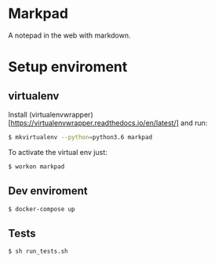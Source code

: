 # Markpad

A notepad in the web with markdown.

# Setup enviroment

## virtualenv

Install (virtualenvwrapper)[https://virtualenvwrapper.readthedocs.io/en/latest/] and run:

```bash
$ mkvirtualenv --python=python3.6 markpad
```

To activate the virtual env just:

```bash
$ workon markpad
```

## Dev enviroment

```bash
$ docker-compose up
```

## Tests

```bash
$ sh run_tests.sh
```
